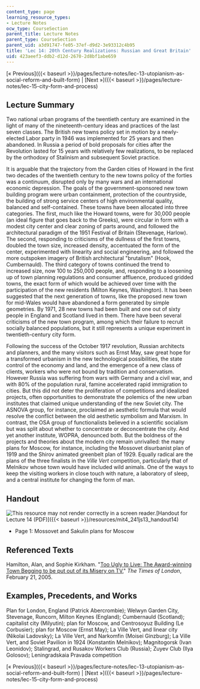 ```yaml
---
content_type: page
learning_resource_types:
- Lecture Notes
ocw_type: CourseSection
parent_title: Lecture Notes
parent_type: CourseSection
parent_uid: a3d91747-fe05-37ef-d9d2-3e93312c4b95
title: 'Lec 14: 20th Century Realizations: Russian and Great Britain'
uid: 423aeef3-ddb2-d12d-2670-2d8bf1abe659
---
```


[« Previous]({{< baseurl >}}/pages/lecture-notes/lec-13-utopianism-as-social-reform-and-built-form) | [Next »]({{< baseurl >}}/pages/lecture-notes/lec-15-city-form-and-process)

Lecture Summary
---------------

Two national urban programs of the twentieth century are examined in the light of many of the nineteenth-century ideas and practices of the last seven classes. The British new towns policy set in motion by a newly-elected Labor party in 1946 was implemented for 25 years and then abandoned. In Russia a period of bold proposals for cities after the Revolution lasted for 15 years with relatively few realizations, to be replaced by the orthodoxy of Stalinism and subsequent Soviet practice.

It is arguable that the trajectory from the Garden cities of Howard in the first two decades of the twentieth century to the new towns policy of the forties was a continuum, disrupted only by many wars and an international economic depression. The goals of the government-sponsored new town building program were urban containment, protection of the countryside, the building of strong service centers of high environmental quality, balanced and self-contained. These towns have been allocated into three categories. The first, much like the Howard towns, were for 30,000 people (an ideal figure that goes back to the Greeks), were circular in form with a modest city center and clear zoning of parts around, and followed the architectural paradigm of the 1951 Festival of Britain (Stevenage, Harlow). The second, responding to criticisms of the dullness of the first towns, doubled the town size, increased density, accentuated the form of the center, experimented with linearity and social engineering, and followed the more outspoken imagery of British architectural "brutalism" (Hook, Cumbernauld). The third category of towns continued the trend to increased size, now 100 to 250,000 people, and, responding to a loosening up of town planning regulations and consumer affluence, produced gridded towns, the exact form of which would be achieved over time with the participation of the new residents (Milton Keynes, Washington). It has been suggested that the next generation of towns, like the proposed new town for mid-Wales would have abandoned a form generated by simple geometries. By 1971, 28 new towns had been built and one out of sixty people in England and Scotland lived in them. There have been several criticisms of the new town program, among which their failure to recruit socially balanced populations, but it still represents a unique experiment in twentieth-century city form.

Following the success of the October 1917 revolution, Russian architects and planners, and the many visitors such as Ernst May, saw great hope for a transformed urbanism in the new technological possibilities, the state control of the economy and land, and the emergence of a new class of clients, workers who were not bound by tradition and conservatism. However Russia was suffering from wars with Germany and a civil war, and with 80% of the population rural, famine accelerated rapid immigration to cities. But this did not deter the proliferation of competitions and idealized projects, often opportunities to demonstrate the polemics of the new urban institutes that claimed unique understanding of the new Soviet city. The ASNOVA group, for instance, proclaimed an aesthetic formula that would resolve the conflict between the old aesthetic symbolism and Marxism. In contrast, the OSA group of functionalists believed in a scientific socialism but was split about whether to concentrate or deconcentrate the city. And yet another institute, WOPRA, denounced both. But the boldness of the projects and theories about the modern city remain unrivalled: the many plans for Moscow, for instance, including the Mossovet disurbanist plan of 1919 and the Shirov animated greenbelt plan of 1929. Equally radical are the plans of the three finalists in the _Ville Vert_ competition, particularly that of Melnikov whose town would have included wild animals. One of the ways to keep the visiting workers in close touch with nature, a laboratory of sleep, and a central institute for changing the form of man.

Handout
-------

![This resource may not render correctly in a screen reader.](/images/inacessible.gif)[Handout for Lecture 14 (PDF)]({{< baseurl >}}/resources/mit4_241js13_handout14)

*   Page 1: Mossovet and Sakulin plans for Moscow

Referenced Texts
----------------

Hamilton, Alan, and Sophie Kirkham. "[Too Ugly to Live: The Award-winning Town Begging to be put out of its Misery on TV](http://www.thetimes.co.uk/tto/news/uk/article1932490.ece)," _The Times of London_, February 21, 2005.

Examples, Precedents, and Works
-------------------------------

Plan for London, England (Patrick Abercrombie); Welwyn Garden City, Stevenage, Runcorn, Milton Keynes (England); Cumbernauld (Scotland); capitalist city (Milyutin); plan for Moscow, and Centrosoyuz Building (Le Corbusier); plan for Moscow (Ernst May); La Ville Vert, and linear city (Nikolai Ladovsky); La Ville Vert, and Narkomfin (Moisei Ginzburg); La Ville Vert, and Soviet Pavilion in 1924 (Konstantin Melnikov); Magnitogorsk (Ivan Leonidov); Stalingrad, and Rusakov Workers Club (Russia); Zuyev Club (Ilya Golosov); Leningradskaia Pravada competition

[« Previous]({{< baseurl >}}/pages/lecture-notes/lec-13-utopianism-as-social-reform-and-built-form) | [Next »]({{< baseurl >}}/pages/lecture-notes/lec-15-city-form-and-process)